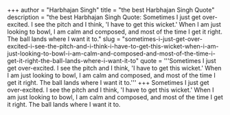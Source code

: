 +++
author = "Harbhajan Singh"
title = "the best Harbhajan Singh Quote"
description = "the best Harbhajan Singh Quote: Sometimes I just get over-excited. I see the pitch and I think, 'I have to get this wicket.' When I am just looking to bowl, I am calm and composed, and most of the time I get it right. The ball lands where I want it to."
slug = "sometimes-i-just-get-over-excited-i-see-the-pitch-and-i-think-i-have-to-get-this-wicket-when-i-am-just-looking-to-bowl-i-am-calm-and-composed-and-most-of-the-time-i-get-it-right-the-ball-lands-where-i-want-it-to"
quote = '''Sometimes I just get over-excited. I see the pitch and I think, 'I have to get this wicket.' When I am just looking to bowl, I am calm and composed, and most of the time I get it right. The ball lands where I want it to.'''
+++
Sometimes I just get over-excited. I see the pitch and I think, 'I have to get this wicket.' When I am just looking to bowl, I am calm and composed, and most of the time I get it right. The ball lands where I want it to.
